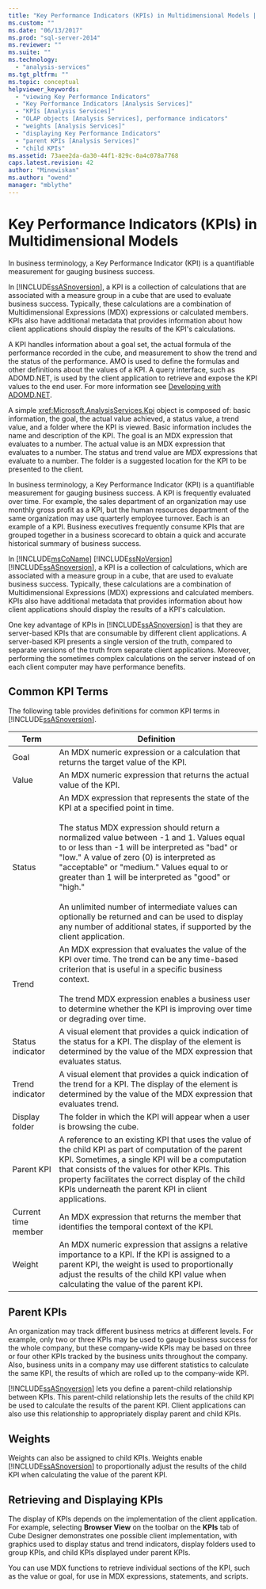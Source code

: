 ```yaml
---
title: "Key Performance Indicators (KPIs) in Multidimensional Models | Microsoft Docs"
ms.custom: ""
ms.date: "06/13/2017"
ms.prod: "sql-server-2014"
ms.reviewer: ""
ms.suite: ""
ms.technology: 
  - "analysis-services"
ms.tgt_pltfrm: ""
ms.topic: conceptual
helpviewer_keywords: 
  - "viewing Key Performance Indicators"
  - "Key Performance Indicators [Analysis Services]"
  - "KPIs [Analysis Services]"
  - "OLAP objects [Analysis Services], performance indicators"
  - "weights [Analysis Services]"
  - "displaying Key Performance Indicators"
  - "parent KPIs [Analysis Services]"
  - "child KPIs"
ms.assetid: 73aee2da-da30-44f1-829c-0a4c078a7768
caps.latest.revision: 42
author: "Minewiskan"
ms.author: "owend"
manager: "mblythe"
---
```

# Key Performance Indicators (KPIs) in Multidimensional Models
  In business terminology, a Key Performance Indicator (KPI) is a quantifiable measurement for gauging business success.  
  
 In [!INCLUDE[ssASnoversion](../../includes/ssasnoversion-md.md)], a KPI is a collection of calculations that are associated with a measure group in a cube that are used to evaluate business success. Typically, these calculations are a combination of Multidimensional Expressions (MDX) expressions or calculated members. KPIs also have additional metadata that provides information about how client applications should display the results of the KPI's calculations.  
  
 A KPI handles information about a goal set, the actual formula of the performance recorded in the cube, and measurement to show the trend and the status of the performance. AMO is used to define the formulas and other definitions about the values of a KPI. A query interface, such as ADOMD.NET, is used by the client application to retrieve and expose the KPI values to the end user. For more information see [Developing with ADOMD.NET](adomd-net/developing-with-adomd-net.md).  
  
 A simple <xref:Microsoft.AnalysisServices.Kpi> object is composed of: basic information, the goal, the actual value achieved, a status value, a trend value, and a folder where the KPI is viewed. Basic information includes the name and description of the KPI. The goal is an MDX expression that evaluates to a number. The actual value is an MDX expression that evaluates to a number. The status and trend value are MDX expressions that evaluate to a number. The folder is a suggested location for the KPI to be presented to the client.  
  
 In business terminology, a Key Performance Indicator (KPI) is a quantifiable measurement for gauging business success. A KPI is frequently evaluated over time. For example, the sales department of an organization may use monthly gross profit as a KPI, but the human resources department of the same organization may use quarterly employee turnover. Each is an example of a KPI. Business executives frequently consume KPIs that are grouped together in a business scorecard to obtain a quick and accurate historical summary of business success.  
  
 In [!INCLUDE[msCoName](../../includes/msconame-md.md)] [!INCLUDE[ssNoVersion](../../includes/ssnoversion-md.md)] [!INCLUDE[ssASnoversion](../../includes/ssasnoversion-md.md)], a KPI is a collection of calculations, which are associated with a measure group in a cube, that are used to evaluate business success. Typically, these calculations are a combination of Multidimensional Expressions (MDX) expressions and calculated members. KPIs also have additional metadata that provides information about how client applications should display the results of a KPI's calculation.  
  
 One key advantage of KPIs in [!INCLUDE[ssASnoversion](../../includes/ssasnoversion-md.md)] is that they are server-based KPIs that are consumable by different client applications. A server-based KPI presents a single version of the truth, compared to separate versions of the truth from separate client applications. Moreover, performing the sometimes complex calculations on the server instead of on each client computer may have performance benefits.  
  
## Common KPI Terms  
 The following table provides definitions for common KPI terms in [!INCLUDE[ssASnoversion](../../includes/ssasnoversion-md.md)].  
  
|Term|Definition|  
|----------|----------------|  
|Goal|An MDX numeric expression or a calculation that returns the target value of the KPI.|  
|Value|An MDX numeric expression that returns the actual value of the KPI.|  
|Status|An MDX expression that represents the state of the KPI at a specified point in time.<br /><br /> The status MDX expression should return a normalized value between -1 and 1. Values equal to or less than -1 will be interpreted as "bad" or "low." A value of zero (0) is interpreted as "acceptable" or "medium." Values equal to or greater than 1 will be interpreted as "good" or "high."<br /><br /> An unlimited number of intermediate values can optionally be returned and can be used to display any number of additional states, if supported by the client application.|  
|Trend|An MDX expression that evaluates the value of the KPI over time. The trend can be any time-based criterion that is useful in a specific business context.<br /><br /> The trend MDX expression enables a business user to determine whether the KPI is improving over time or degrading over time.|  
|Status indicator|A visual element that provides a quick indication of the status for a KPI. The display of the element is determined by the value of the MDX expression that evaluates status.|  
|Trend indicator|A visual element that provides a quick indication of the trend for a KPI. The display of the element is determined by the value of the MDX expression that evaluates trend.|  
|Display folder|The folder in which the KPI will appear when a user is browsing the cube.|  
|Parent KPI|A reference to an existing KPI that uses the value of the child KPI as part of computation of the parent KPI. Sometimes, a single KPI will be a computation that consists of the values for other KPIs. This property facilitates the correct display of the child KPIs underneath the parent KPI in client applications.|  
|Current time member|An MDX expression that returns the member that identifies the temporal context of the KPI.|  
|Weight|An MDX numeric expression that assigns a relative importance to a KPI. If the KPI is assigned to a parent KPI, the weight is used to proportionally adjust the results of the child KPI value when calculating the value of the parent KPI.|  
  
## Parent KPIs  
 An organization may track different business metrics at different levels. For example, only two or three KPIs may be used to gauge business success for the whole company, but these company-wide KPIs may be based on three or four other KPIs tracked by the business units throughout the company. Also, business units in a company may use different statistics to calculate the same KPI, the results of which are rolled up to the company-wide KPI.  
  
 [!INCLUDE[ssASnoversion](../../includes/ssasnoversion-md.md)] lets you define a parent-child relationship between KPIs. This parent-child relationship lets the results of the child KPI be used to calculate the results of the parent KPI. Client applications can also use this relationship to appropriately display parent and child KPIs.  
  
## Weights  
 Weights can also be assigned to child KPIs. Weights enable [!INCLUDE[ssASnoversion](../../includes/ssasnoversion-md.md)] to proportionally adjust the results of the child KPI when calculating the value of the parent KPI.  
  
## Retrieving and Displaying KPIs  
 The display of KPIs depends on the implementation of the client application. For example, selecting **Browser View** on the toolbar on the **KPIs** tab of Cube Designer demonstrates one possible client implementation, with graphics used to display status and trend indicators, display folders used to group KPIs, and child KPIs displayed under parent KPIs.  
  
 You can use MDX functions to retrieve individual sections of the KPI, such as the value or goal, for use in MDX expressions, statements, and scripts.  
  
  